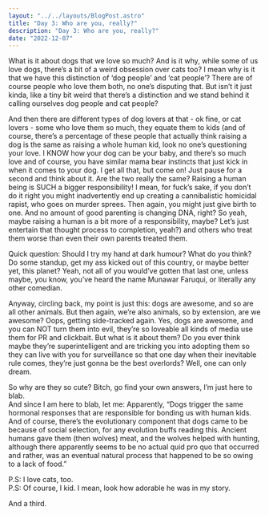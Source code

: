 ```yaml
---
layout: "../../layouts/BlogPost.astro"
title: "Day 3: Who are you, really?"
description: "Day 3: Who are you, really?"
date: "2022-12-07"
---
```


What is it about dogs that we love so much? And is it why, while some of us love dogs, there’s a bit of a weird obsession over cats too? I mean why is it that we have this distinction of ‘dog people’ and ‘cat people’? There are of course people who love them both, no one’s disputing that. But isn’t it just kinda, like a tiny bit weird that there’s a distinction and we stand behind it calling ourselves dog people and cat people?

And then there are different types of dog lovers at that - ok fine, or cat lovers - some who love them so much, they equate them to kids (and of course, there’s a percentage of these people that actually think raising a dog is the same as raising a whole human kid, look no one’s questioning your love. I KNOW how your dog can be your baby, and there’s so much love and of course, you have similar mama bear instincts that just kick in when it comes to your dog. I get all that, but come on! Just pause for a second and think about it. Are the two really the same? Raising a human being is SUCH a bigger responsibility! I mean, for fuck’s sake, if you don’t do it right you might inadvertently end up creating a cannibalistic homicidal rapist, who goes on murder sprees. Then again, you might just give birth to one. And no amount of good parenting is changing DNA, right? So yeah, maybe raising a human is a bit more of a responsibility, maybe? Let’s just entertain that thought process to completion, yeah?) and others who treat them worse than even their own parents treated them.

Quick question: Should I try my hand at dark humour? What do you think? Do some standup, get my ass kicked out of this country, or maybe better yet, this planet? Yeah, not all of you would’ve gotten that last one, unless maybe, you know, you’ve heard the name Munawar Faruqui, or literally any other comedian.

Anyway, circling back, my point is just this: dogs are awesome, and so are all other animals. But then again, we’re also animals, so by extension, are we awesome? Oops, getting side-tracked again. Yes, dogs are awesome, and you can NOT turn them into evil, they’re so loveable all kinds of media use them for PR and clickbait. But what is it about them? Do you ever think maybe they’re superintelligent and are tricking you into adopting them so they can live with you for surveillance so that one day when their inevitable rule comes, they’re just gonna be the best overlords? Well, one can only dream.

So why are they so cute? Bitch, go find your own answers, I’m just here to blab.  
And since I am here to blab, let me: Apparently, “Dogs trigger the same hormonal responses that are responsible for bonding us with human kids. And of course, there’s the evolutionary component that dogs came to be because of social selection, for any evolution buffs reading this. Ancient humans gave them (then wolves) meat, and the wolves helped with hunting, although there apparently seems to be no actual quid pro quo that occurred and rather, was an eventual natural process that happened to be so owing to a lack of food.”

  
  
  
P.S: I love cats, too.  
P.S: Of course, I kid. I mean, look how adorable he was in my story.

And a third.

